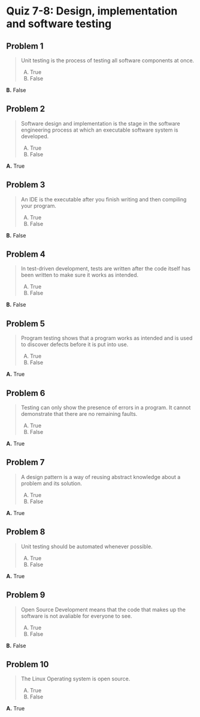 <style type="text/css">ol { list-style-type: upper-alpha; }</style>

# Quiz 7-8: Design, implementation and software testing

## Problem 1

> Unit testing is the process of testing all software components at once.
>
> 1.  True
> 1.  False

**B.** False

## Problem 2

> Software design and implementation is the stage in the software engineering
  process at which an executable software system is developed.
>
> 1.  True
> 1.  False

**A.** True

## Problem 3

> An IDE is the executable after you finish writing and then compiling your
  program.
>
> 1.  True
> 1.  False

**B.** False

## Problem 4

> In test-driven development, tests are written after the code itself has been
  written to make sure it works as intended.
>
> 1.  True
> 1.  False

**B.** False

## Problem 5

> Program testing shows that a program works as intended and is used to discover
  defects before it is put into use.
>
> 1.  True
> 1.  False

**A.** True

## Problem 6

> Testing can only show the presence of errors in a program. It cannot
  demonstrate that there are no remaining faults.
>
> 1.  True
> 1.  False

**A.** True

## Problem 7

> A design pattern is a way of reusing abstract knowledge about a problem and
  its solution.
>
> 1.  True
> 1.  False

**A.** True

## Problem 8

> Unit testing should be automated whenever possible.
>
> 1.  True
> 1.  False

**A.** True

## Problem 9

> Open Source Development means that the code that makes up the software is not
  avaliable for everyone to see.
>
> 1.  True
> 1.  False

**B.** False

## Problem 10

> The Linux Operating system is open source.
>
> 1.  True
> 1.  False

**A.** True
